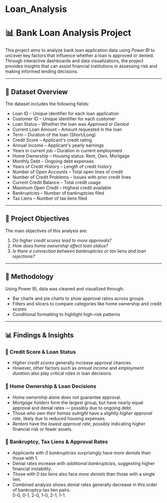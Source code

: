 # Loan_Analysis
# 📊 Bank Loan Analysis Project

This project aims to analyze bank loan application data using *Power BI* to uncover key factors that influence whether a loan is approved or denied. Through interactive dashboards and data visualizations, the project provides insights that can assist financial institutions in assessing risk and making informed lending decisions.

---

## 📁 Dataset Overview

The dataset includes the following fields:

- Loan ID – Unique identifier for each loan application  
- Customer ID – Unique identifier for each customer  
- Loan Status – Whether the loan was *Approved* or *Denied*  
- Current Loan Amount – Amount requested in the loan  
- Term – Duration of the loan (Short/Long)  
- Credit Score – Applicant's credit rating  
- Annual Income – Applicant's yearly earnings  
- Years in current job – Duration in current employment  
- Home Ownership – Housing status: Rent, Own, Mortgage  
- Monthly Debt – Ongoing debt expenses  
- Years of Credit History – Length of credit history  
- Number of Open Accounts – Total open lines of credit  
- Number of Credit Problems – Issues with prior credit lines  
- Current Credit Balance – Total credit usage  
- Maximum Open Credit – Highest credit available  
- Bankruptcies – Number of bankruptcies filed  
- Tax Liens – Number of tax liens filed

---

## 🎯 Project Objectives

The main objectives of this analysis are:

1. *Do higher credit scores lead to more approvals?*  
2. *How does home ownership affect loan status?*  
3. *Is there a connection between bankruptcies or tax liens and loan rejections?*

---

## 🔎 Methodology

Using Power BI, data was cleaned and visualized through:
- Bar charts and pie charts to show approval ratios across groups
- Filters and slicers to compare categories like home ownership and credit scores
- Conditional formatting to highlight high-risk patterns

---

## 📊 Findings & Insights

### ⿡ Credit Score & Loan Status
- *Higher credit scores* generally increase approval chances.
- However, other factors such as *annual income* and *employment duration* also play critical roles in loan decisions.

### ⿢ Home Ownership & Loan Decisions
- *Home ownership* alone does not guarantee approval.
- *Mortgage holders* form the largest group, but have nearly equal approval and denial rates — possibly due to ongoing debt.
- Those who *own their homes outright* have a *slightly higher approval rate*, likely due to reduced housing expenses.
- *Renters* have the *lowest approval rate*, possibly indicating higher financial risk or fewer assets.

### ⿣ Bankruptcy, Tax Liens & Approval Rates
- Applicants with *0 bankruptcies* surprisingly have *more denials* than those with 1.
- Denial rates increase with *additional bankruptcies*, suggesting higher financial instability.
- Those with *0 tax liens* also face *more denials* than those with a single lien.
- Combined analysis shows denial rates generally decrease in this order of bankruptcy-tax lien pairs:  
  0-0, 0-1, 2-0, 1-0, 2-1, 1-1.

